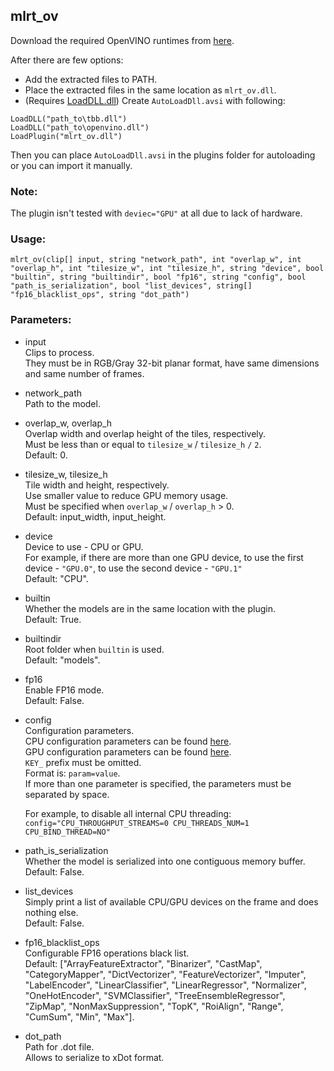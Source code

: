 ## mlrt_ov

Download the required OpenVINO runtimes from [here](https://github.com/Asd-g/avs-mlrt/blob/main/mlrt_ov/2022.3.7z).

After there are few options:
- Add the extracted files to PATH.
- Place the extracted files in the same location as `mlrt_ov.dll`.
- (Requires [LoadDLL.dll](https://forum.doom9.org/showthread.php?t=173259)) Create `AutoLoadDll.avsi` with following:
```
LoadDLL("path_to\tbb.dll")
LoadDLL("path_to\openvino.dll")
LoadPlugin("mlrt_ov.dll")
```
Then you can place `AutoLoadDll.avsi` in the plugins folder for autoloading or you can import it manually.

### Note:

The plugin isn't tested with `deviec="GPU"` at all due to lack of hardware.

### Usage:

```
mlrt_ov(clip[] input, string "network_path", int "overlap_w", int "overlap_h", int "tilesize_w", int "tilesize_h", string "device", bool "builtin", string "builtindir", bool "fp16", string "config", bool "path_is_serialization", bool "list_devices", string[] "fp16_blacklist_ops", string "dot_path")
```

### Parameters:

- input\
    Clips to process.\
    They must be in RGB/Gray 32-bit planar format, have same dimensions and same number of frames.

- network_path\
    Path to the model.

- overlap_w, overlap_h\
    Overlap width and overlap height of the tiles, respectively.\
    Must be less than or equal to `tilesize_w` / `tilesize_h` `/` `2`.\
    Default: 0.

- tilesize_w, tilesize_h\
    Tile width and height, respectively.\
    Use smaller value to reduce GPU memory usage.\
    Must be specified when `overlap_w` / `overlap_h` > 0.\
    Default: input_width, input_height.

- device\
    Device to use - CPU or GPU.\
    For example, if there are more than one GPU device, to use the first device - `"GPU.0"`, to use the second device - `"GPU.1"`\
    Default: "CPU".

- builtin\
    Whether the models are in the same location with the plugin.\
    Default: True.

- builtindir\
    Root folder when `builtin` is used.\
    Default: "models".

- fp16\
    Enable FP16 mode.\
    Default: False.

- config\
    Configuration parameters.\
    CPU configuration parameters can be found [here](https://docs.openvino.ai/2021.4/openvino_docs_IE_DG_supported_plugins_CPU.html#supported-configuration-parameters).\
    GPU configuration parameters can be found [here](https://docs.openvino.ai/2021.4/openvino_docs_IE_DG_supported_plugins_GPU.html#supported-configuration-parameters).\
    `KEY_` prefix must be omitted.\
    Format is: `param=value`.\
    If more than one parameter is specified, the parameters must be separated by space.

    For example, to disable all internal CPU threading: `config="CPU_THROUGHPUT_STREAMS=0 CPU_THREADS_NUM=1 CPU_BIND_THREAD=NO"`

- path_is_serialization\
    Whether the model is serialized into one contiguous memory buffer.\
    Default: False.

- list_devices\
    Simply print a list of available CPU/GPU devices on the frame and does nothing else.\
    Default: False.

- fp16_blacklist_ops\
    Configurable FP16 operations black list.\
    Default: ["ArrayFeatureExtractor", "Binarizer", "CastMap", "CategoryMapper", "DictVectorizer", "FeatureVectorizer", "Imputer", "LabelEncoder", "LinearClassifier", "LinearRegressor", "Normalizer", "OneHotEncoder", "SVMClassifier", "TreeEnsembleRegressor", "ZipMap", "NonMaxSuppression", "TopK", "RoiAlign", "Range", "CumSum", "Min", "Max"].

- dot_path\
    Path for .dot file.\
    Allows to serialize to xDot format.
